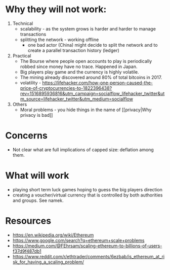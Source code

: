 # Why they will not work:
1. Technical
   - scalability - as the system grows is harder and harder to manage transactions
   - splitting the network - working offline
     - one bad actor (China) might decide to split the network and to create a parallel transaction history (ledger)
2. Practical
   - The Bourse where people open accounts to play is periodically robbed since money have no trace. Happened in Japan.
   - Big players play game and the currency is highly volatile.
   - The mining already discovered around 80% of total bitcoins in 2017.
   - volatility - https://lifehacker.com/how-one-person-caused-the-price-of-cryptocurrencies-to-1822396438?rev=1516895936816&utm_campaign=socialflow_lifehacker_twitter&utm_source=lifehacker_twitter&utm_medium=socialflow
3. Others
   - Moral problems - you hide things in the name of [[privacy|Why privacy is bad]]

# Concerns
- Not clear what are full implications of capped size: deflation among them.

# What will work
- playing short term luck games hoping to guess the big players direction
- creating a voucher/virtual currency that is controlled by both authorities and groups. See namek.

# Resources
- https://en.wikipedia.org/wiki/Ethereum
- https://www.google.com/search?q=ethereum+scale+problems
- https://medium.com/@FEhrsam/scaling-ethereum-to-billions-of-users-f37d9f487db1
- https://www.reddit.com/r/ethtrader/comments/6ezbab/is_ethereum_at_risk_for_having_a_scaling_problem/